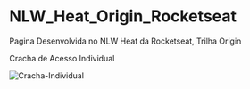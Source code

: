# NLW_Heat_Origin_Rocketseat
Pagina Desenvolvida no NLW Heat da Rocketseat, Trilha Origin 

Cracha de Acesso Individual

![Cracha-Individual](https://user-images.githubusercontent.com/72287849/140180290-e3655b2d-397f-41db-abf2-5c19a351a551.JPG)
